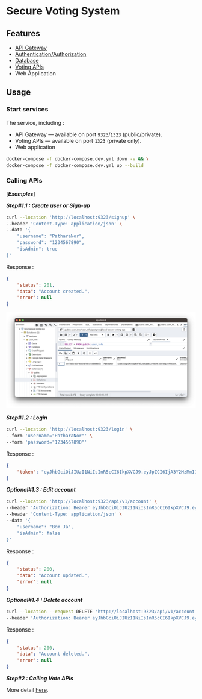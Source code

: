 # **Secure Voting System**

## **Features**

- [API Gateway](./docs/gateway.md)
- [Authentication/Authorization](./docs/authorization.md)
- [Database](./docs/database.md)
- [Voting APIs](./docs/api.md)
- Web Application

## **Usage**

### **Start services**

The service, including :

- API Gateway — available on port `9323`/`1323` (public/private).
- Voting APIs — available on port `1323` (private only).
- Web application

```sh
docker-compose -f docker-compose.dev.yml down -v && \
docker-compose -f docker-compose.dev.yml up --build
```

### **Calling APIs**

[***Examples***]

***Step#1.1 : Create user or Sign-up***

```sh
curl --location 'http://localhost:9323/signup' \
--header 'Content-Type: application/json' \
--data '{
    "username": "PatharaNor",
    "password": "1234567890",
    "isAdmin": true
}'
```

Response :

```json
{
    "status": 201,
    "data": "Account created.",
    "error": null
}
```

![create-user](assets/create-user.png)

***Step#1.2 : Login***

```sh
curl --location 'http://localhost:9323/login' \
--form 'username="PatharaNor"' \
--form 'password="1234567890"'
```

Response :

```json
{
    "token": "eyJhbGciOiJIUzI1NiIsInR5cCI6IkpXVCJ9.eyJpZCI6IjA3Y2MzMmI1LTRlNzMtNGEyZS1iYWI1LThkZTM5OWE0MWRmNSIsIm5hbWUiOiJKb24gU25vdyIsImFkbWluIjp0cnVlLCJpc3MiOiJ0ZXN0Iiwic3ViIjoic29tZWJvZHkiLCJhdWQiOlsic29tZWJvZHlfZWxzZSJdLCJleHAiOjE2ODgyMDMwNTgsIm5iZiI6MTY4ODExNjY1OCwiaWF0IjoxNjg4MTE2NjU4LCJqdGkiOiIxIn0.8Tp7n6MBitnkczEi-KkbP0ZVTiXQKxbt1z-8CB4UVGo"
}
```

***Optional#1.3 : Edit account***

```sh
curl --location 'http://localhost:9323/api/v1/account' \
--header 'Authorization: Bearer eyJhbGciOiJIUzI1NiIsInR5cCI6IkpXVCJ9.eyJpZCI6ImZiNGEyNzY5LTRmZjMtNGVjNi1iNTg2LTY2OThjM2ZlNGE5ZCIsIm5hbWUiOiJQYXRoYXJhTm9yIiwiYWRtaW4iOmZhbHNlLCJpc3MiOiJTZWNWb3RlU3lzIiwic3ViIjoiU2VjVm90ZVN5c19DdXN0b21BdXRoIiwiYXVkIjpbImdlbmVyYWxfdXNlciJdLCJleHAiOjE2ODg0ODI1OTYsIm5iZiI6MTY4ODM5NjE5NiwiaWF0IjoxNjg4Mzk2MTk2LCJqdGkiOiIxIn0.uxBd6HSPT2kKRY_u9QZ8GJt2ZtLHV3OpRjWEVFb9A0s' \
--header 'Content-Type: application/json' \
--data '{
    "username": "Bom Ja",
    "isAdmin": false
}'
```

Response :

```json
{
    "status": 200,
    "data": "Account updated.",
    "error": null
}
```

***Optional#1.4 : Delete account***

```sh
curl --location --request DELETE 'http://localhost:9323/api/v1/account' \
--header 'Authorization: Bearer eyJhbGciOiJIUzI1NiIsInR5cCI6IkpXVCJ9.eyJpZCI6ImU3ZTRmMjc3LWEzMjctNGY5Ny04OGUzLTViMzlhMTAzZTAxOSIsIm5hbWUiOiJQYXRoYXJhTm9yMSIsImFkbWluIjpmYWxzZSwiaXNzIjoiU2VjVm90ZVN5cyIsInN1YiI6IlNlY1ZvdGVTeXNfQ3VzdG9tQXV0aCIsImF1ZCI6WyJnZW5lcmFsX3VzZXIiXSwiZXhwIjoxNjg4NDc4NTk2LCJuYmYiOjE2ODgzOTIxOTYsImlhdCI6MTY4ODM5MjE5NiwianRpIjoiMSJ9.kPhnHwj53XWdhoWTNacfU3tId9zu9rKxeZKeSv0E8bo'
```

Response :

```json
{
    "status": 200,
    "data": "Account deleted.",
    "error": null
}
```

***Step#2 : Calling Vote APIs***

More detail [here](./docs/api.md).
